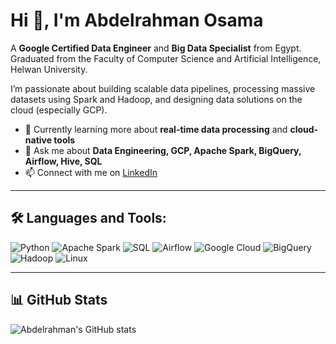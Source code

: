 # Hi 👋, I'm Abdelrahman Osama

A **Google Certified Data Engineer** and **Big Data Specialist** from Egypt.  
Graduated from the Faculty of Computer Science and Artificial Intelligence, Helwan University.

I’m passionate about building scalable data pipelines, processing massive datasets using Spark and Hadoop, and designing data solutions on the cloud (especially GCP).

- 🌱 Currently learning more about **real-time data processing** and **cloud-native tools**  
- 🧠 Ask me about **Data Engineering, GCP, Apache Spark, BigQuery, Airflow, Hive, SQL**  
- 📫 Connect with me on [LinkedIn](https://www.linkedin.com/in/rxabdulrahmnosama)

---

## 🛠️ Languages and Tools:

![Python](https://img.shields.io/badge/Python-3776AB?style=for-the-badge&logo=python&logoColor=white)
![Apache Spark](https://img.shields.io/badge/Apache%20Spark-E25A1C?style=for-the-badge&logo=apachespark&logoColor=white)
![SQL](https://img.shields.io/badge/SQL-4479A1?style=for-the-badge&logo=postgresql&logoColor=white)
![Airflow](https://img.shields.io/badge/Apache%20Airflow-017CEE?style=for-the-badge&logo=apacheairflow&logoColor=white)
![Google Cloud](https://img.shields.io/badge/Google%20Cloud-4285F4?style=for-the-badge&logo=googlecloud&logoColor=white)
![BigQuery](https://img.shields.io/badge/BigQuery-336791?style=for-the-badge&logo=googlebigquery&logoColor=white)
![Hadoop](https://img.shields.io/badge/Hadoop-66CCFF?style=for-the-badge&logo=apachehadoop&logoColor=black)
![Linux](https://img.shields.io/badge/Linux-FCC624?style=for-the-badge&logo=linux&logoColor=black)

---

## 📊 GitHub Stats

![Abdelrahman's GitHub stats](https://github-readme-stats.vercel.app/api?username=RXAbdoo&show_icons=true&theme=radical)
